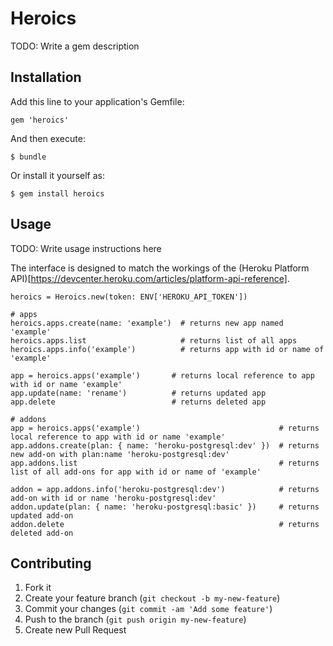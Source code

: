 # Heroics

TODO: Write a gem description

## Installation

Add this line to your application's Gemfile:

    gem 'heroics'

And then execute:

    $ bundle

Or install it yourself as:

    $ gem install heroics

## Usage

TODO: Write usage instructions here

The interface is designed to match the workings of the (Heroku Platform API)[https://devcenter.heroku.com/articles/platform-api-reference].

```
heroics = Heroics.new(token: ENV['HEROKU_API_TOKEN'])

# apps
heroics.apps.create(name: 'example')  # returns new app named 'example'
heroics.apps.list                     # returns list of all apps
heroics.apps.info('example')          # returns app with id or name of 'example'

app = heroics.apps('example')       # returns local reference to app with id or name 'example'
app.update(name: 'rename')          # returns updated app
app.delete                          # returns deleted app

# addons
app = heroics.apps('example')                               # returns local reference to app with id or name 'example'
app.addons.create(plan: { name: 'heroku-postgresql:dev' })  # returns new add-on with plan:name 'heroku-postgresql:dev'
app.addons.list                                             # returns list of all add-ons for app with id or name of 'example'

addon = app.addons.info('heroku-postgresql:dev')            # returns add-on with id or name 'heroku-postgresql:dev'
addon.update(plan: { name: 'heroku-postgresql:basic' })     # returns updated add-on
addon.delete                                                # returns deleted add-on
```

## Contributing

1. Fork it
2. Create your feature branch (`git checkout -b my-new-feature`)
3. Commit your changes (`git commit -am 'Add some feature'`)
4. Push to the branch (`git push origin my-new-feature`)
5. Create new Pull Request
